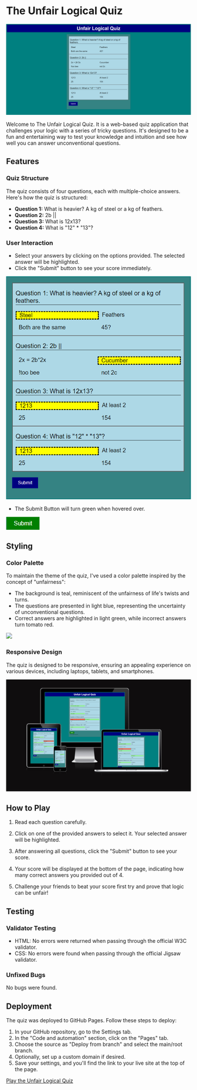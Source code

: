 # The Unfair Logical Quiz

![Quiz Header](assets/readme-images/header.png)

Welcome to The Unfair Logical Quiz. It is a web-based quiz application that challenges your logic with a series of tricky questions. It's designed to be a fun and entertaining way to test your knowledge and intuition and see how well you can answer unconventional questions.

## Features

### Quiz Structure

The quiz consists of four questions, each with multiple-choice answers. Here's how the quiz is structured:

- **Question 1:** What is heavier? A kg of steel or a kg of feathers.
- **Question 2:** 2b ||
- **Question 3:** What is 12x13?
- **Question 4:** What is "12" * "13"?

### User Interaction

- Select your answers by clicking on the options provided. The selected answer will be highlighted.
- Click the "Submit" button to see your score immediately.

![Sumbit](assets/readme-images/select.png)

- The Submit Button will turn green when hovered over.

![Submit-Hover](assets/readme-images/submit-hover.png)

## Styling

### Color Palette

To maintain the theme of the quiz, I've used a color palette inspired by the concept of "unfairness":

- The background is teal, reminiscent of the unfairness of life's twists and turns.
- The questions are presented in light blue, representing the uncertainty of unconventional questions.
- Correct answers are highlighted in light green, while incorrect answers turn tomato red.

![](assets/readme-images/color-palette.png)

### Responsive Design

The quiz is designed to be responsive, ensuring an appealing experience on various devices, including laptops, tablets, and smartphones.

![Responsive Design](assets/readme-images/size-responsiveness.png)

## How to Play

1. Read each question carefully.

2. Click on one of the provided answers to select it. Your selected answer will be highlighted.

3. After answering all questions, click the "Submit" button to see your score.

4. Your score will be displayed at the bottom of the page, indicating how many correct answers you provided out of 4.

5. Challenge your friends to beat your score first try and prove that logic can be unfair!

## Testing

### Validator Testing

- HTML: No errors were returned when passing through the official W3C validator.
- CSS: No errors were found when passing through the official Jigsaw validator.

### Unfixed Bugs

No bugs were found.

## Deployment

The quiz was deployed to GitHub Pages. Follow these steps to deploy:

1. In your GitHub repository, go to the Settings tab.
2. In the "Code and automation" section, click on the "Pages" tab.
3. Choose the source as "Deploy from branch" and select the main/root branch.
4. Optionally, set up a custom domain if desired.
5. Save your settings, and you'll find the link to your live site at the top of the page.

[Play the Unfair Logical Quiz](https://crisblogzbi.github.io/UnfairLogicalQuiz/)



